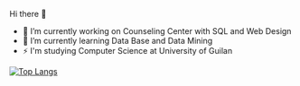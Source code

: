 Hi there 👋


- 🔭 I’m currently working on Counseling Center with SQL and Web Design
- 🌱 I’m currently learning Data Base and Data Mining
- ⚡ I'm studying Computer Science at University of Guilan

[![Top Langs](https://github-readme-stats.vercel.app/api/top-langs/?username=saramazaheri&layout=compact)](https://github.com/anuraghazra/github-readme-stats)

